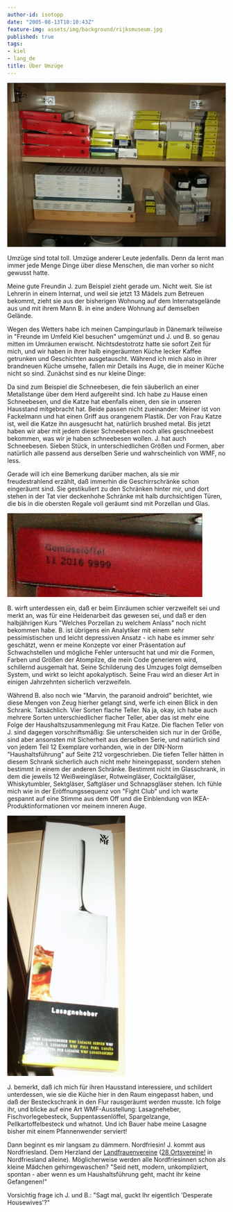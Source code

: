 ```yaml
---
author-id: isotopp
date: "2005-08-13T10:10:43Z"
feature-img: assets/img/background/rijksmuseum.jpg
published: true
tags:
- kiel
- lang_de
title: Über Umzüge
---
```


![](/uploads/wmf.jpg)

Umzüge sind total toll. Umzüge anderer Leute jedenfalls. Denn da lernt man immer jede Menge Dinge über diese Menschen, die man vorher so nicht gewusst hatte.

Meine gute Freundin J. zum Beispiel zieht gerade um.
Nicht weit.
Sie ist Lehrerin in einem Internat, und weil sie jetzt 13 Mädels zum Betreuen bekommt, zieht sie aus der bisherigen Wohnung auf dem Internatsgelände aus und mit ihrem Mann B. in eine andere Wohnung auf demselben Gelände.

Wegen des Wetters habe ich meinen Campingurlaub in Dänemark teilweise in "Freunde im Umfeld Kiel besuchen" umgemünzt und J. und B. so genau mitten im Umräumen erwischt.
Nichtsdestotrotz hatte sie sofort Zeit für mich, und wir haben in ihrer halb eingeräumten Küche lecker Kaffee getrunken und Geschichten ausgetauscht. 
Während ich mich also in ihrer brandneuen Küche umsehe, fallen mir Details ins Auge, die in meiner Küche nicht so sind.
Zunächst sind es nur kleine Dinge:

Da sind zum Beispiel die Schneebesen, die fein säuberlich an einer Metallstange über dem Herd aufgereiht sind.
Ich habe zu Hause einen Schneebesen, und die Katze hat ebenfalls einen, den sie in unseren Hausstand mitgebracht hat. 
Beide passen nicht zueinander:
Meiner ist von Fackelmann und hat einen Griff aus orangenem Plastik. 
Der von Frau Katze ist, weil die Katze ihn ausgesucht hat, natürlich brushed metal. 
Bis jetzt haben wir aber mit jedem dieser Schneebesen noch alles geschneebest bekommen, was wir je haben schneebesen wollen.
J. hat auch Schneebesen. 
Sieben Stück, in unterschiedlichen Größen und Formen, aber natürlich alle passend aus derselben Serie und wahrscheinlich von WMF, no less.

Gerade will ich eine Bemerkung darüber machen, als sie mir freudestrahlend erzählt, daß immerhin die Geschirrschränke schon eingeräumt sind.
Sie gestikuliert zu den Schränken hinter mir, und dort stehen in der Tat vier deckenhohe Schränke mit halb durchsichtigen Türen, die bis in die obersten Regale voll geräumt sind mit Porzellan und Glas. 

![](/uploads/gemueseloeffel.jpg)


B. wirft unterdessen ein, daß er beim Einräumen schier verzweifelt sei und merkt an, was für eine Heidenarbeit das gewesen sei, und daß er den halbjährigen Kurs "Welches Porzellan zu welchem Anlass" noch nicht bekommen habe. 
B. ist übrigens ein Analytiker mit einem sehr pessimistischen und leicht depressiven Ansatz - ich habe es immer sehr geschätzt, wenn er meine Konzepte vor einer Präsentation auf Schwachstellen und mögliche Fehler untersucht hat und mir die Formen, Farben und Größen der Atompilze, die mein Code generieren wird, schillernd ausgemalt hat. 
Seine Schilderung des Umzuges folgt demselben System, und wirkt so leicht apokalyptisch.
Seine Frau wird an dieser Art in einigen Jahrzehnten sicherlich verzweifeln.

Während B. also noch wie "Marvin, the paranoid android" berichtet, wie diese Mengen von Zeug hierher gelangt sind, werfe ich einen Blick in den Schrank.
Tatsächlich. 
Vier Sorten flache Teller.
Na ja, okay, ich habe auch mehrere Sorten unterschiedlicher flacher Teller, aber das ist mehr eine Folge der Haushaltszusammenlegung mit Frau Katze.
Die flachen Teller von J. sind dagegen vorschriftsmäßig: 
Sie unterscheiden sich nur in der Größe, sind aber ansonsten mit Sicherheit aus derselben Serie, und natürlich sind von jedem Teil 12 Exemplare vorhanden, wie in der DIN-Norm "Haushaltsführung" auf Seite 212 vorgeschrieben.
Die tiefen Teller hätten in diesem Schrank sicherlich auch nicht mehr hineingepasst, sondern stehen bestimmt in einem der anderen Schränke.
Bestimmt nicht im Glasschrank, in dem die jeweils 12 Weißweingläser, Rotweingläser, Cocktailgläser, Whiskytumbler, Sektgläser, Saftgläser und Schnapsgläser stehen.
Ich fühle mich wie in der Eröffnungssequenz von "Fight Club" und ich warte gespannt auf eine Stimme aus dem Off und die Einblendung von IKEA-Produktinformationen vor meinem inneren Auge.

![](/uploads/lasagneheber.jpg)

J. bemerkt, daß ich mich für ihren Hausstand interessiere, und schildert unterdessen, wie sie die Küche hier in den Raum eingepasst haben, und daß der Besteckschrank in den Flur rausgeräumt werden musste. 
Ich folge ihr, und blicke auf eine Art WMF-Ausstellung: Lasagneheber, Fischvorlegebesteck, Suppentassenlöffel, Spargelzange, Pellkartoffelbesteck und whatnot.
Und ich Bauer habe meine Lasagne bisher mit einem Pfannenwender serviert!

Dann beginnt es mir langsam zu dämmern.
Nordfriesin! 
J. kommt aus Nordfriesland.
Dem Herzland der [Landfrauenvereine](http://www.landfrauen.info/)
([28 Ortsvereine!](http://www.klfv-nf.de/ortsvereine.htm) in Nordfriesland alleine).
Möglicherweise werden alle Nordfriesinnen schon als kleine Mädchen gehirngewaschen? 
"Seid nett, modern, unkompliziert, spontan - aber wenn es um Haushaltsführung geht, macht ihr keine Gefangenen!"

Vorsichtig frage ich J. und B.: "Sagt mal, guckt Ihr eigentlich 'Desperate Housewives'?"
